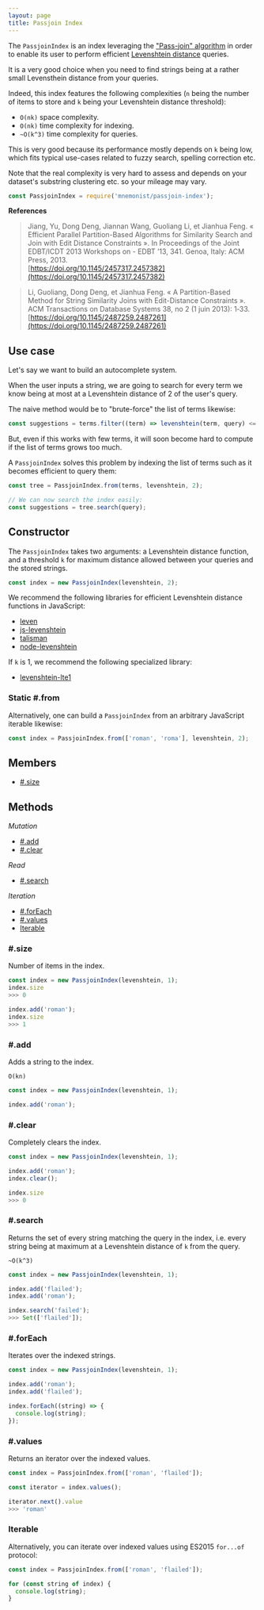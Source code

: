 ```yaml
---
layout: page
title: Passjoin Index
---
```


The `PassjoinIndex` is an index leveraging the ["Pass-join" algorithm](http://people.csail.mit.edu/dongdeng/projects/passjoin/index.html) in order to enable its user to perform efficient [Levenshtein distance](https://en.wikipedia.org/wiki/Levenshtein_distance) queries.

It is a very good choice when you need to find strings being at a rather small Levensthein distance from your queries.

Indeed, this index features the following complexities (`n` being the number of items to store and `k` being your Levenshtein distance threshold):

* `O(nk)` space complexity.
* `O(nk)` time complexity for indexing.
* `~O(k^3)` time complexity for queries.

This is very good because its performance mostly depends on `k` being low, which fits typical use-cases related to fuzzy search, spelling correction etc.

Note that the real complexity is very hard to assess and depends on your dataset's substring clustering etc. so your mileage may vary.

```js
const PassjoinIndex = require('mnemonist/passjoin-index');
```

**References**

> Jiang, Yu, Dong Deng, Jiannan Wang, Guoliang Li, et Jianhua Feng. « Efficient Parallel Partition-Based Algorithms for Similarity Search and Join with Edit Distance Constraints ». In Proceedings of the Joint EDBT/ICDT 2013 Workshops on - EDBT ’13, 341. Genoa, Italy: ACM Press, 2013.<br>[https://doi.org/10.1145/2457317.2457382](https://doi.org/10.1145/2457317.2457382)

> Li, Guoliang, Dong Deng, et Jianhua Feng. « A Partition-Based Method for String Similarity Joins with Edit-Distance Constraints ». ACM Transactions on Database Systems 38, no 2 (1 juin 2013): 1‑33.<br>[https://doi.org/10.1145/2487259.2487261](https://doi.org/10.1145/2487259.2487261)

## Use case

Let's say we want to build an autocomplete system.

When the user inputs a string, we are going to search for every term we know being at most at a Levenshtein distance of 2 of the user's query.

The naive method would be to "brute-force" the list of terms likewise:

```js
const suggestions = terms.filter((term) => levenshtein(term, query) <= 2);
```

But, even if this works with few terms, it will soon become hard to compute if the list of terms grows too much.

A `PassjoinIndex` solves this problem by indexing the list of terms such as it becomes efficient to query them:

```js
const tree = PassjoinIndex.from(terms, levenshtein, 2);

// We can now search the index easily:
const suggestions = tree.search(query);
```


## Constructor

The `PassjoinIndex` takes two arguments: a Levenshtein distance function, and a threshold `k` for maximum distance allowed between your queries and the stored strings.

```js
const index = new PassjoinIndex(levenshtein, 2);
```

We recommend the following libraries for efficient Levenshtein distance functions in JavaScript:

* [leven](https://www.npmjs.com/package/leven)
* [js-levenshtein](https://www.npmjs.com/package/js-levenshtein)
* [talisman](https://www.npmjs.com/package/talisman)
* [node-levenshtein](https://www.npmjs.com/package/node-levenshtein)

If `k` is 1, we recommend the following specialized library:

* [levenshtein-lte1](https://www.npmjs.com/package/levenshtein-lte1)

### Static #.from

Alternatively, one can build a `PassjoinIndex` from an arbitrary JavaScript iterable likewise:

```js
const index = PassjoinIndex.from(['roman', 'roma'], levenshtein, 2);
```

## Members

* [#.size](#size)

## Methods

*Mutation*

* [#.add](#add)
* [#.clear](#clear)

*Read*

* [#.search](#search)

*Iteration*

* [#.forEach](#foreach)
* [#.values](#values)
* [Iterable](#iterable)

### #.size

Number of items in the index.

```js
const index = new PassjoinIndex(levenshtein, 1);
index.size
>>> 0

index.add('roman');
index.size
>>> 1
```

### #.add

Adds a string to the index.

`O(kn)`

```js
const index = new PassjoinIndex(levenshtein, 1);

index.add('roman');
```

### #.clear

Completely clears the index.

```js
const index = new PassjoinIndex(levenshtein, 1);

index.add('roman');
index.clear();

index.size
>>> 0
```

### #.search

Returns the set of every string matching the query in the index, i.e. every string being at maximum at a Levenshtein distance of `k` from the query.

`~O(k^3)`

```js
const index = new PassjoinIndex(levenshtein, 1);

index.add('flailed');
index.add('roman');

index.search('failed');
>>> Set(['flailed']);
```

### #.forEach

Iterates over the indexed strings.

```js
const index = new PassjoinIndex(levenshtein, 1);

index.add('roman');
index.add('flailed');

index.forEach((string) => {
  console.log(string);
});
```

### #.values

Returns an iterator over the indexed values.

```js
const index = PassjoinIndex.from(['roman', 'flailed']);

const iterator = index.values();

iterator.next().value
>>> 'roman'
```

### Iterable

Alternatively, you can iterate over indexed values using ES2015 `for...of` protocol:

```js
const index = PassjoinIndex.from(['roman', 'flailed']);

for (const string of index) {
  console.log(string);
}
```
